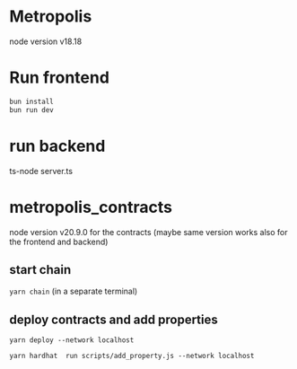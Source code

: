 # Metropolis

node version v18.18 

# Run frontend

```bash
bun install
bun run dev
```

# run backend

ts-node server.ts

# metropolis_contracts

node version v20.9.0 for the contracts (maybe same version works also for the frontend and backend)


## start chain

`yarn chain` (in a separate terminal)

## deploy contracts and add properties

`yarn deploy --network localhost`

`yarn hardhat  run scripts/add_property.js --network localhost`



